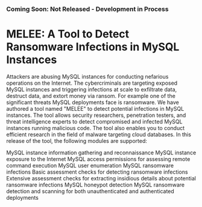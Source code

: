 ### Coming Soon: Not Released - Development in Process ###

# MELEE: A Tool to Detect Ransomware Infections in MySQL Instances

Attackers are abusing MySQL instances for conducting nefarious operations on the Internet. The cybercriminals are targeting exposed MySQL instances and triggering infections at scale to exfiltrate data, destruct data, and extort money via ransom. For example one of the significant threats MySQL deployments face is ransomware. We have authored a tool named "MELEE" to detect potential infections in MySQL instances. The tool allows security researchers, penetration testers, and threat intelligence experts to detect compromised and infected MySQL instances running malicious code. The tool also enables you to conduct efficient research in the field of malware targeting cloud databases. In this release of the tool, the following modules are supported:

MySQL instance information gathering and reconnaissance
MySQL instance exposure to the Internet
MySQL access permissions for assessing remote command execution
MySQL user enumeration
MySQL ransomware infections
Basic assessment checks for detecting ransomware infections
Extensive assessment checks for extracting insidious details about potential ransomware infections
MySQL honeypot detection 
MySQL ransomware detection and scanning for both unauthenticated and authenticated deployments
